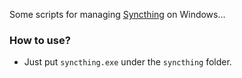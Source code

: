 
Some scripts for managing [Syncthing](https://syncthing.net/) on Windows...

### How to use?

- Just put `syncthing.exe` under the `syncthing` folder.